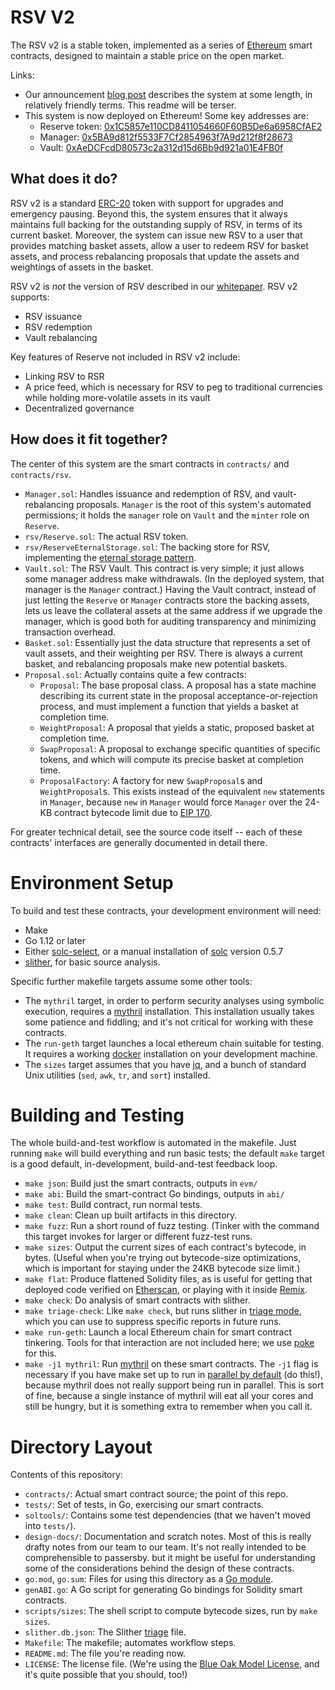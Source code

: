 # RSV V2

The RSV v2 is a stable token, implemented as a series of [Ethereum][] smart contracts, designed to maintain a stable price on the open market.

Links:

- Our announcement [blog post][] describes the system at some length, in relatively friendly terms. This readme will be terser.
- This system is now deployed on Ethereum! Some key addresses are:
    - Reserve token: [0x1C5857e110CD8411054660F60B5De6a6958CfAE2](https://etherscan.io/address/0x1c5857e110cd8411054660f60b5de6a6958cfae2)
    - Manager: [0x5BA9d812f5533F7Cf2854963f7A9d212f8f28673](https://etherscan.io/address/0x5BA9d812f5533F7Cf2854963f7A9d212f8f28673)
    - Vault: [0xAeDCFcdD80573c2a312d15d6Bb9d921a01E4FB0f](https://etherscan.io/address/0xAeDCFcdD80573c2a312d15d6Bb9d921a01E4FB0f)

## What does it do?

RSV v2 is a standard [ERC-20][] token with support for upgrades and emergency pausing. Beyond this, the system ensures that it always maintains full backing for the outstanding supply of RSV, in terms of its current basket. Moreover, the system can issue new RSV to a user that provides matching basket assets, allow a user to redeem RSV for basket assets, and process rebalancing proposals that update the assets and weightings of assets in the basket.

RSV v2 is _not_ the version of RSV described in our [whitepaper][]. RSV v2 supports:

- RSV issuance
- RSV redemption
- Vault rebalancing

Key features of Reserve not included in RSV v2 include:

- Linking RSV to RSR
- A price feed, which is necessary for RSV to peg to traditional currencies while holding more-volatile assets in its vault
- Decentralized governance

## How does it fit together?

The center of this system are the smart contracts in `contracts/` and `contracts/rsv`.

- `Manager.sol`: Handles issuance and redemption of RSV, and vault-rebalancing proposals. `Manager` is the root of this system's automated permissions; it holds the `manager` role on `Vault` and the `minter` role on `Reserve`.
- `rsv/Reserve.sol`: The actual RSV token.
- `rsv/ReserveEternalStorage.sol`: The backing store for RSV, implementing the [eternal storage pattern][].
- `Vault.sol`: The RSV Vault. This contract is very simple; it just allows some manager address make withdrawals. (In the deployed system, that manager is the `Manager` contract.) Having the Vault contract, instead of just letting the `Reserve` or `Manager` contracts store the backing assets, lets us leave the collateral assets at the same address if we upgrade the manager, which is good both for auditing transparency and minimizing transaction overhead.
- `Basket.sol`: Essentially just the data structure that represents a set of vault assets, and their weighting per RSV. There is always a current basket, and rebalancing proposals make new potential baskets.
- `Proposal.sol`: Actually contains quite a few contracts:
    - `Proposal`: The base proposal class. A proposal has a state machine describing its current state in the proposal acceptance-or-rejection process, and must implement a function that yields a basket at completion time.
    - `WeightProposal`: A proposal that yields a static, proposed basket at completion time.
    - `SwapProposal`: A proposal to exchange specific quantities of specific tokens, and which will compute its precise basket at completion time.
    - `ProposalFactory`: A factory for new `SwapProposal`s and `WeightProposal`s. This exists instead of the equivalent `new` statements in `Manager`, because `new` in `Manager` would force `Manager` over the 24-KB contract bytecode limit due to [EIP 170][].

For greater technical detail, see the source code itself -- each of these contracts' interfaces are generally documented in detail there.

[EIP 170]: https://eips.ethereum.org/EIPS/eip-170
[whitepaper]: https://reserve.org/whitepaper
[ethereum]: https://www.ethereum.org/
[blog post]: https://medium.com/reserve-currency/reserve-beta-launch-86855468d506
[ERC-20]: https://en.wikipedia.org/wiki/ERC-20
[eternal storage pattern]: https://fravoll.github.io/solidity-patterns/eternal_storage.html

# Environment Setup

To build and test these contracts, your development environment will need:

- Make
- Go 1.12 or later
- Either [solc-select][], or a manual installation of [solc][] version 0.5.7
- [slither][], for basic source analysis.

Specific further makefile targets assume some other tools:

- The `mythril` target, in order to perform security analyses using symbolic execution, requires a [mythril][] installation. This installation usually takes some patience and fiddling; and it's not critical for working with these contracts.
- The `run-geth` target launches a local ethereum chain suitable for testing. It requires a working [docker][] installation on your development machine.
- The `sizes` target assumes that you have [jq][], and a bunch of standard Unix utilities (`sed`, `awk`, `tr`, and `sort`) installed.

[docker]: https://docs.docker.com/v17.09/engine/installation/
[mythril]: https://github.com/ConsenSys/mythril
[solc]: https://solidity.readthedocs.io/en/v0.5.7/installing-solidity.html
[solc-select]: https://github.com/crytic/solc-select
[slither]: https://github.com/crytic/slither
[jq]: https://stedolan.github.io/jq/

# Building and Testing

The whole build-and-test workflow is automated in the makefile. Just running `make` will build everything and run basic tests; the default `make` target is a good default, in-development, build-and-test feedback loop.

- `make json`: Build just the smart contracts, outputs in `evm/`
- `make abi`: Build the smart-contract Go bindings, outputs in `abi/`
- `make test`: Build contract, run normal tests.
- `make clean`: Clean up built artifacts in this directory.
- `make fuzz`: Run a short round of fuzz testing. (Tinker with the command this target invokes for larger or different fuzz-test runs.
- `make sizes`: Output the current sizes of each contract's bytecode, in bytes. (Useful when you're trying out bytecode-size optimizations, which is important for staying under the 24KB bytecode size limit.)
- `make flat`: Produce flattened Solidity files, as is useful for getting that deployed code verified on [Etherscan][], or playing with it inside [Remix][].
- `make check`: Do analysis of smart contracts with slither.
- `make triage-check`: Like `make check`, but runs slither in [triage mode][], which you can use to suppress specific reports in future runs.
- `make run-geth`: Launch a local Ethereum chain for smart contract tinkering. Tools for that interaction are not included here; we use [poke][] for this.
- `make -j1 mythril`: Run [mythril][] on these smart contracts. The `-j1` flag is necessary if you have make set up to run in [parallel by default][] (do this!), because mythril does not really support being run in parallel. This is sort of fine, because a single instance of mythril will eat all your cores and still be hungry, but it is something extra to remember when you call it.

[triage mode]: https://github.com/crytic/slither/wiki/Usage#triage-mode
[parallel by default]: https://stackoverflow.com/questions/10567890/parallel-make-set-j8-as-the-default-option
[etherscan]: https://etherscan.io
[remix]: https://remix.ethereum.org
[poke]: https://github.com/reserve-protocol/poke

# Directory Layout

Contents of this repository:

- `contracts/`: Actual smart contract source; the point of this repo.
- `tests/`: Set of tests, in Go, exercising our smart contracts.
- `soltools/`: Contains some test dependencies (that we haven't moved into `tests/`).
- `design-docs/`: Documentation and scratch notes. Most of this is really drafty notes from our team to our team. It's not really intended to be comprehensible to passersby. but it might be useful for understanding some of the considerations behind the design of these contracts.
- `go.mod`, `go.sum`: Files for using this directory as a [Go module][].
- `genABI.go`: A Go script for generating Go bindings for Solidity smart contracts.
- `scripts/sizes`: The shell script to compute bytecode sizes, run by `make sizes`.
- `slither.db.json`: The Slither [triage][triage mode] file.
- `Makefile`: The makefile; automates workflow steps.
- `README.md`: The file you're reading now.
- `LICENSE`: The license file. (We're using the [Blue Oak Model License][], and it's quite possible that you should, too!)

[Blue Oak Model License]: https://blueoakcouncil.org/2019/03/06/model.html
[Go module]: https://blog.golang.org/using-go-modules
